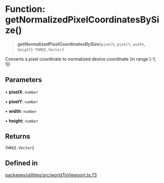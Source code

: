 # Function: getNormalizedPixelCoordinatesBySize()

> **getNormalizedPixelCoordinatesBySize**(`pixelX`, `pixelY`, `width`, `height`): `THREE.Vector2`

Converts a pixel coordinate to normalized device coordinate (in range [-1, 1])

## Parameters

• **pixelX**: `number`

• **pixelY**: `number`

• **width**: `number`

• **height**: `number`

## Returns

`THREE.Vector2`

## Defined in

[packages/utilities/src/worldToViewport.ts:73](https://github.com/cognitedata/reveal/blob/3aaed3491dba3f4ba9ecd87f495d35383cc73a1d/viewer/packages/utilities/src/worldToViewport.ts#L73)
